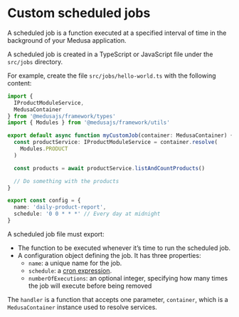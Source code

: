 # Custom scheduled jobs

A scheduled job is a function executed at a specified interval of time in the background of your Medusa application.

A scheduled job is created in a TypeScript or JavaScript file under the `src/jobs` directory.

For example, create the file `src/jobs/hello-world.ts` with the following content:

```ts
import {
  IProductModuleService,
  MedusaContainer
} from '@medusajs/framework/types'
import { Modules } from '@medusajs/framework/utils'

export default async function myCustomJob(container: MedusaContainer) {
  const productService: IProductModuleService = container.resolve(
    Modules.PRODUCT
  )

  const products = await productService.listAndCountProducts()

  // Do something with the products
}

export const config = {
  name: 'daily-product-report',
  schedule: '0 0 * * *' // Every day at midnight
}
```

A scheduled job file must export:

- The function to be executed whenever it’s time to run the scheduled job.
- A configuration object defining the job. It has three properties:
  - `name`: a unique name for the job.
  - `schedule`: a [cron expression](https://crontab.guru/).
  - `numberOfExecutions`: an optional integer, specifying how many times the job will execute before being removed

The `handler` is a function that accepts one parameter, `container`, which is a `MedusaContainer` instance used to resolve services.
